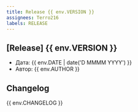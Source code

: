 ```yaml
---
title: Release {{ env.VERSION }}
assignees: Terro216
labels: RELEASE
---
```


## [Release] {{ env.VERSION }}

- Дата: {{ env.DATE | date('D MMMM YYYY') }}
- Автор: {{ env.AUTHOR }}

## Changelog

{{ env.CHANGELOG }}
